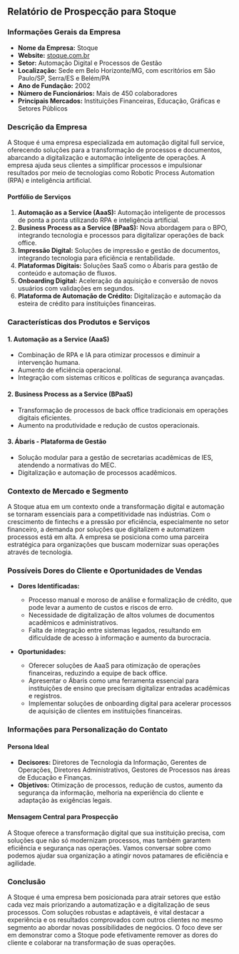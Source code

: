 ## Relatório de Prospecção para Stoque

### Informações Gerais da Empresa

- **Nome da Empresa:** Stoque
- **Website:** [stoque.com.br](https://stoque.com.br)
- **Setor:** Automação Digital e Processos de Gestão
- **Localização:** Sede em Belo Horizonte/MG, com escritórios em São Paulo/SP, Serra/ES e Belém/PA
- **Ano de Fundação:** 2002
- **Número de Funcionários:** Mais de 450 colaboradores
- **Principais Mercados:** Instituições Financeiras, Educação, Gráficas e Setores Públicos

### Descrição da Empresa

A Stoque é uma empresa especializada em automação digital full service, oferecendo soluções para a transformação de processos e documentos, abarcando a digitalização e automação inteligente de operações. A empresa ajuda seus clientes a simplificar processos e impulsionar resultados por meio de tecnologias como Robotic Process Automation (RPA) e inteligência artificial.

#### Portfólio de Serviços
1. **Automação as a Service (AaaS):** Automação inteligente de processos de ponta a ponta utilizando RPA e inteligência artificial.
2. **Business Process as a Service (BPaaS):** Nova abordagem para o BPO, integrando tecnologia e processos para digitalizar operações de back office.
3. **Impressão Digital:** Soluções de impressão e gestão de documentos, integrando tecnologia para eficiência e rentabilidade.
4. **Plataformas Digitais:** Soluções SaaS como o Ábaris para gestão de conteúdo e automação de fluxos.
5. **Onboarding Digital:** Aceleração da aquisição e conversão de novos usuários com validações em segundos.
6. **Plataforma de Automação de Crédito:** Digitalização e automação da esteira de crédito para instituições financeiras.

### Características dos Produtos e Serviços

#### 1. Automação as a Service (AaaS)
   - Combinação de RPA e IA para otimizar processos e diminuir a intervenção humana.
   - Aumento de eficiência operacional.
   - Integração com sistemas críticos e políticas de segurança avançadas.

#### 2. Business Process as a Service (BPaaS)
   - Transformação de processos de back office tradicionais em operações digitais eficientes.
   - Aumento na produtividade e redução de custos operacionais.

#### 3. Ábaris - Plataforma de Gestão
   - Solução modular para a gestão de secretarias acadêmicas de IES, atendendo a normativas do MEC.
   - Digitalização e automação de processos acadêmicos.

### Contexto de Mercado e Segmento

A Stoque atua em um contexto onde a transformação digital e automação se tornaram essenciais para a competitividade nas indústrias. Com o crescimento de fintechs e a pressão por eficiência, especialmente no setor financeiro, a demanda por soluções que digitalizem e automatizem processos está em alta. A empresa se posiciona como uma parceira estratégica para organizações que buscam modernizar suas operações através de tecnologia.

### Possíveis Dores do Cliente e Oportunidades de Vendas

- **Dores Identificadas:**
  - Processo manual e moroso de análise e formalização de crédito, que pode levar a aumento de custos e riscos de erro.
  - Necessidade de digitalização de altos volumes de documentos acadêmicos e administrativos.
  - Falta de integração entre sistemas legados, resultando em dificuldade de acesso à informação e aumento da burocracia.

- **Oportunidades:**
  - Oferecer soluções de AaaS para otimização de operações financeiras, reduzindo a equipe de back office.
  - Apresentar o Ábaris como uma ferramenta essencial para instituições de ensino que precisam digitalizar entradas acadêmicas e registros.
  - Implementar soluções de onboarding digital para acelerar processos de aquisição de clientes em instituições financeiras.

### Informações para Personalização do Contato

#### Persona Ideal
- **Decisores:** Diretores de Tecnologia da Informação, Gerentes de Operações, Diretores Administrativos, Gestores de Processos nas áreas de Educação e Finanças.
- **Objetivos:** Otimização de processos, redução de custos, aumento da segurança da informação, melhoria na experiência do cliente e adaptação às exigências legais.

#### Mensagem Central para Prospecção
A Stoque oferece a transformação digital que sua instituição precisa, com soluções que não só modernizam processos, mas também garantem eficiência e segurança nas operações. Vamos conversar sobre como podemos ajudar sua organização a atingir novos patamares de eficiência e agilidade.

### Conclusão
A Stoque é uma empresa bem posicionada para atrair setores que estão cada vez mais priorizando a automatização e a digitalização de seus processos. Com soluções robustas e adaptáveis, é vital destacar a experiência e os resultados comprovados com outros clientes no mesmo segmento ao abordar novas possibilidades de negócios. O foco deve ser em demonstrar como a Stoque pode efetivamente remover as dores do cliente e colaborar na transformação de suas operações.